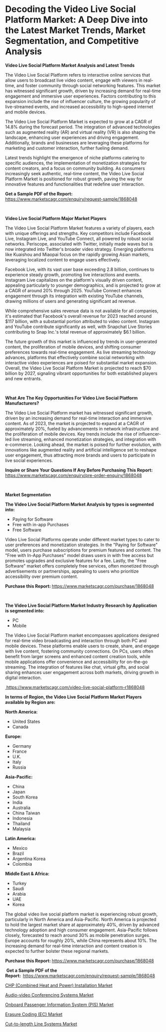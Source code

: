 <p><h1>Decoding the Video Live Social Platform Market: A Deep Dive into the Latest Market Trends, Market Segmentation, and Competitive Analysis</h1></p><p><strong>Video Live Social Platform Market Analysis and Latest Trends</strong></p>
<p><p>The Video Live Social Platform refers to interactive online services that allow users to broadcast live video content, engage with viewers in real-time, and foster community through social networking features. This market has witnessed significant growth, driven by increasing demand for real-time engagement and immersive user experiences. Factors contributing to this expansion include the rise of influencer culture, the growing popularity of live-streamed events, and increased accessibility to high-speed internet and mobile devices.</p><p>The Video Live Social Platform Market is expected to grow at a CAGR of 14.8% during the forecast period. The integration of advanced technologies such as augmented reality (AR) and virtual reality (VR) is also shaping the landscape, enhancing user experiences and driving engagement. Additionally, brands and businesses are leveraging these platforms for marketing and customer interaction, further fueling demand.</p><p>Latest trends highlight the emergence of niche platforms catering to specific audiences, the implementation of monetization strategies for content creators, and a focus on community building. As consumers increasingly seek authentic, real-time content, the Video Live Social Platform Market is positioned for robust growth, paving the way for innovative features and functionalities that redefine user interaction.</p></p>
<p><strong>Get a Sample PDF of the Report:&nbsp;</strong> <a href="https://www.marketscagr.com/enquiry/request-sample/1868048?utm_campaign=2010&utm_medium=2&utm_source=Github&utm_content=ia&utm_term=11032025&utm_id=video-live-social-platform">https://www.marketscagr.com/enquiry/request-sample/1868048</a></p>
<p>&nbsp;</p>
<p><strong>Video Live Social Platform Major Market Players</strong></p>
<p><p>The Video Live Social Platform Market features a variety of players, each with unique offerings and strengths. Key competitors include Facebook Live, Instagram Live, and YouTube Connect, all powered by robust social networks. Periscope, associated with Twitter, initially made waves but is now integrated into Twitter's broader video strategy. Emerging platforms like Kuaishou and Miaopai focus on the rapidly growing Asian markets, leveraging localized content to engage users effectively.</p><p>Facebook Live, with its vast user base exceeding 2.8 billion, continues to experience steady growth, promoting live interactions and events. Instagram Live capitalizes on the platform's visually driven content, appealing particularly to younger demographics, and is projected to grow at a CAGR of around 20% through 2025. YouTube Connect enhances engagement through its integration with existing YouTube channels, drawing millions of users and generating significant ad revenue.</p><p>While comprehensive sales revenue data is not available for all companies, it's estimated that Facebook's overall revenue for 2023 reached around $117 billion, with a substantial portion attributed to video content. Instagram and YouTube contribute significantly as well, with Snapchat Live Stories contributing to Snap Inc.'s total revenue of approximately $6.1 billion.</p><p>The future growth of this market is influenced by trends in user-generated content, the proliferation of mobile devices, and shifting consumer preferences towards real-time engagement. As live streaming technology advances, platforms that effectively combine social networking with interactive video experiences are poised for substantial market expansion. Overall, the Video Live Social Platform Market is projected to reach $70 billion by 2027, signaling vibrant opportunities for both established players and new entrants.</p></p>
<p>&nbsp;</p>
<p><strong>What Are The Key Opportunities For Video Live Social Platform Manufacturers?</strong></p>
<p><p>The Video Live Social Platform market has witnessed significant growth, driven by an increasing demand for real-time interaction and immersive content. As of 2023, the market is projected to expand at a CAGR of approximately 20%, fueled by advancements in network infrastructure and the proliferation of mobile devices. Key trends include the rise of influencer-led live streaming, enhanced monetization strategies, and integration with e-commerce. Looking ahead, the market is poised for further evolution, with innovations like augmented reality and artificial intelligence set to reshape user engagement, thus attracting more brands and users to participate in live social experiences.</p></p>
<p><strong>Inquire or Share Your Questions If Any Before Purchasing This Report:</strong> <a href="https://www.marketscagr.com/enquiry/pre-order-enquiry/1868048?utm_campaign=2010&utm_medium=2&utm_source=Github&utm_content=ia&utm_term=11032025&utm_id=video-live-social-platform">https://www.marketscagr.com/enquiry/pre-order-enquiry/1868048</a></p>
<p>&nbsp;</p>
<p><strong>Market Segmentation</strong></p>
<p><strong>The Video Live Social Platform Market Analysis by types is segmented into:</strong></p>
<p><ul><li>Paying for Software</li><li>Free with in-app Purchases</li><li>Free Software</li></ul></p>
<p><p>Video Live Social Platforms operate under different market types to cater to user preferences and monetization strategies. In the "Paying for Software" model, users purchase subscriptions for premium features and content. The "Free with In-App Purchases" model draws users in with free access but promotes upgrades and exclusive features for a fee. Lastly, the "Free Software" market offers completely free services, often monetized through advertisements or partnerships, appealing to users who prioritize accessibility over premium content.</p></p>
<p><strong>Purchase this Report:&nbsp;</strong><a href="https://www.marketscagr.com/purchase/1868048?utm_campaign=2010&utm_medium=2&utm_source=Github&utm_content=ia&utm_term=11032025&utm_id=video-live-social-platform">https://www.marketscagr.com/purchase/1868048</a></p>
<p>&nbsp;</p>
<p><strong>The Video Live Social Platform Market Industry Research by Application is segmented into:</strong></p>
<p><ul><li>PC</li><li>Mobile</li></ul></p>
<p><p>The Video Live Social Platform market encompasses applications designed for real-time video broadcasting and interaction through both PC and mobile devices. These platforms enable users to create, share, and engage with live content, fostering community connections. On PCs, users often benefit from larger screens and enhanced content creation tools, while mobile applications offer convenience and accessibility for on-the-go streaming. The integration of features like chat, virtual gifts, and social sharing enhances user engagement across both markets, driving growth in digital interaction.</p></p>
<p><a href="https://www.marketscagr.com/video-live-social-platform-r1868048?utm_campaign=2010&utm_medium=2&utm_source=Github&utm_content=ia&utm_term=11032025&utm_id=video-live-social-platform">&nbsp;https://www.marketscagr.com/video-live-social-platform-r1868048</a></p>
<p><strong>In terms of Region, the Video Live Social Platform Market Players available by Region are:</strong></p>
<p>
    <p> <strong> North America: </strong>
        <ul>
            <li>United States</li>
            <li>Canada</li>
        </ul>
        </p> 
    <p> <strong> Europe: </strong>
        <ul>
            <li>Germany</li>
            <li>France</li>
            <li>U.K.</li>
            <li>Italy</li>
            <li>Russia</li>
        </ul>
        </p> 
    <p> <strong> Asia-Pacific: </strong>
        <ul>
            <li>China</li>
            <li>Japan</li>
            <li>South Korea</li>
            <li>India</li>
            <li>Australia</li>
            <li>China Taiwan</li>
            <li>Indonesia</li>
            <li>Thailand</li>
            <li>Malaysia</li>
        </ul>
        </p> 
    <p> <strong> Latin America: </strong>
        <ul>
            <li>Mexico</li>
            <li>Brazil</li>
            <li>Argentina Korea</li>
            <li>Colombia</li>
        </ul>
        </p> 
    <p> <strong> Middle East & Africa: </strong>
        <ul>
            <li>Turkey</li>
            <li>Saudi</li>
            <li>Arabia</li>
            <li>UAE</li>
            <li>Korea</li>
        </ul>
    </p>
    </p>
<p><p>The global video live social platform market is experiencing robust growth, particularly in North America and Asia-Pacific. North America is projected to hold the largest market share at approximately 40%, driven by advanced technology adoption and high consumer engagement. Asia-Pacific follows closely, forecasted to reach around 30% as mobile penetration surges. Europe accounts for roughly 20%, while China represents about 10%. The increasing demand for real-time interaction and content creation is expected to further bolster these regional markets.</p></p>
<p><strong>Purchase this Report: </strong><a href="https://www.marketscagr.com/purchase/1868048?utm_campaign=2010&utm_medium=2&utm_source=Github&utm_content=ia&utm_term=11032025&utm_id=video-live-social-platform">https://www.marketscagr.com/purchase/1868048</a></p>
<p>&nbsp;<strong>Get a Sample PDF of the Report:&nbsp;&nbsp;</strong><a href="https://www.marketscagr.com/enquiry/request-sample/1868048?utm_campaign=2010&utm_medium=2&utm_source=Github&utm_content=ia&utm_term=11032025&utm_id=video-live-social-platform">https://www.marketscagr.com/enquiry/request-sample/1868048</a></p>
<p><strong></strong></p>
<p><p><a href="https://github.com/vsiljgestel/Market-Research-Report-List-1/blob/main/chp-combined-heat-and-power-installation-market.md?utm_campaign=2010&utm_medium=2&utm_source=Github&utm_content=ia&utm_term=11032025&utm_id=video-live-social-platform">CHP (Combined Heat and Power) Installation Market</a></p><p><a href="https://github.com/boudykodumi/Market-Research-Report-List-1/blob/main/audio-video-conferencing-systems-market.md?utm_campaign=2010&utm_medium=2&utm_source=Github&utm_content=ia&utm_term=11032025&utm_id=video-live-social-platform">Audio-video Conferencing Systems Market</a></p><p><a href="https://github.com/aiamekar/Market-Research-Report-List-1/blob/main/onboard-passenger-information-system-pis-market.md?utm_campaign=2010&utm_medium=2&utm_source=Github&utm_content=ia&utm_term=11032025&utm_id=video-live-social-platform">Onboard Passenger Information System (PIS) Market</a></p><p><a href="https://github.com/nwokechock6s/Market-Research-Report-List-1/blob/main/erasure-coding-ec-market.md?utm_campaign=2010&utm_medium=2&utm_source=Github&utm_content=ia&utm_term=11032025&utm_id=video-live-social-platform">Erasure Coding (EC) Market</a></p><p><a href="https://github.com/akalaihaude/Market-Research-Report-List-1/blob/main/cut-to-length-line-systems-market.md?utm_campaign=2010&utm_medium=2&utm_source=Github&utm_content=ia&utm_term=11032025&utm_id=video-live-social-platform">Cut-to-length Line Systems Market</a></p></p>
